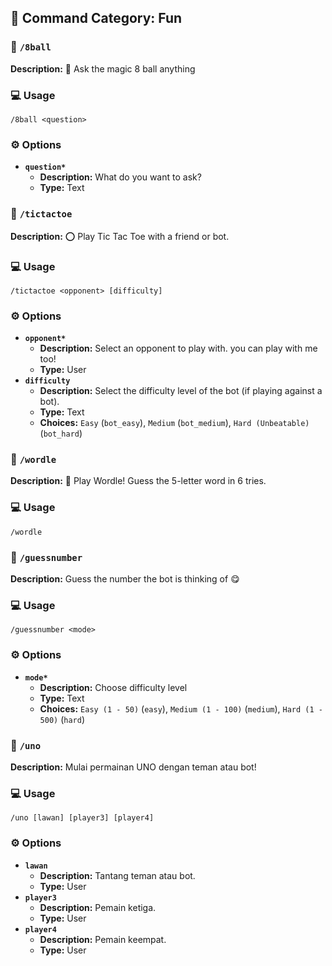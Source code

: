 ## 📁 Command Category: Fun

### 💾 `/8ball`

**Description:** 🔮 Ask the magic 8 ball anything

### 💻 Usage

`/8ball <question>`

### ⚙️ Options

- **`question*`**
  - **Description:** What do you want to ask?
  - **Type:** Text


### 💾 `/tictactoe`

**Description:** ⭕ Play Tic Tac Toe with a friend or bot.

### 💻 Usage

`/tictactoe <opponent> [difficulty]`

### ⚙️ Options

- **`opponent*`**
  - **Description:** Select an opponent to play with. you can play with me too!
  - **Type:** User
- **`difficulty`**
  - **Description:** Select the difficulty level of the bot (if playing against a bot).
  - **Type:** Text
  - **Choices:** `Easy` (`bot_easy`), `Medium` (`bot_medium`), `Hard (Unbeatable)` (`bot_hard`)


### 💾 `/wordle`

**Description:** 🔡 Play Wordle! Guess the 5-letter word in 6 tries.

### 💻 Usage

`/wordle`



### 💾 `/guessnumber`

**Description:** Guess the number the bot is thinking of 😋

### 💻 Usage

`/guessnumber <mode>`

### ⚙️ Options

- **`mode*`**
  - **Description:** Choose difficulty level
  - **Type:** Text
  - **Choices:** `Easy (1 - 50)` (`easy`), `Medium (1 - 100)` (`medium`), `Hard (1 - 500)` (`hard`)


### 💾 `/uno`

**Description:** Mulai permainan UNO dengan teman atau bot!

### 💻 Usage

`/uno [lawan] [player3] [player4]`

### ⚙️ Options

- **`lawan`**
  - **Description:** Tantang teman atau bot.
  - **Type:** User
- **`player3`**
  - **Description:** Pemain ketiga.
  - **Type:** User
- **`player4`**
  - **Description:** Pemain keempat.
  - **Type:** User


